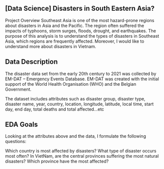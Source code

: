 ## [Data Science] Disasters in South Eastern Asia?

Project Overview
Southeast Asia is one of the most hazard-prone regions about disasters in Asia and the Pacific. The region often suffered the impacts of typhoons, storm surges, floods, drought, and earthquakes. The purpose of this analysis is to understand the types of disasters in Southeast Asia, which regions are frequently affected. Moreover, I would like to understand more about disasters in Vietnam.

## Data Description
The disaster data set from the early 20th century to 2021 was collected by EM-DAT – Emergency Events Database. EM-DAT was created with the initial support of the World Health Organisation (WHO) and the Belgian Government.

The dataset includes attributes such as disaster group, disaster type, disaster name, year, country, location, longitude, latitude, local time, start day, end day, total deaths and total affected...etc

## EDA Goals
Looking at the attributes above and the data, I formulate the following questions:

Which country is most affected by disasters?
What type of disaster occurs most often?
In VietNam, are the central provinces suffering the most natural disasters? Which province have the most affected?
